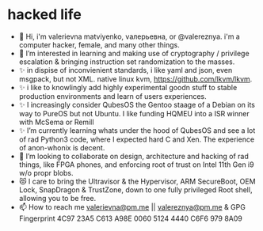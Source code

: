 # hacked life

- 👋 Hi, i'm valerievna matviyenko, vалерьевна, or @valereznya. i'm a computer hacker, female, and many other things.
- 👀 I’m interested in learning and making use of cryptography / privilege escalation & bringing instruction set randomization to the masses.
- ✨ in dispise of inconvienient standards, i like yaml and json, even msgpack, but not XML. native linux kvm, https://github.com/lkvm/lkvm. 
- ✨ i like to knowlingly add highly experimental goodn stuff to stable production environments and learn of users experiences.
- ✨ I increasingly consider QubesOS the Gentoo staage of a Debian on its way to PureOS but not Ubuntu. I like funding HQMEU into a ISR winner with McSema or Remill
- ✨ I’m currently learning whats under the hood of QubesOS and see a lot of rad Python3 code, where I expected hard C and Xen. The experience of anon-whonix is decent.
- 💞️ I’m looking to collaborate on design, architecture and hacking of rad things, like FPGA phones, and enforcing root of trust on Intel 11th Gen i9 w/o propr blobs.
- 😻 I care to bring the Ultravisor & the Hypervisor, ARM SecureBoot, OEM Lock, SnapDragon & TrustZone, down to one fully privileged Root shell, allowing you to be free.
- 📫 How to reach me valerievna@pm.me || valereznya@pm.me & GPG Fingerprint 4C97 23A5 C613 A98E 0060 5124 4440 C6F6 979 8A09

<!---
valerievna/valereznya is a ✨ special ✨ repository because its `README.md` (this file) appears on your GitHub profile.
You can click the Preview link to take a look at your changes.
--->
